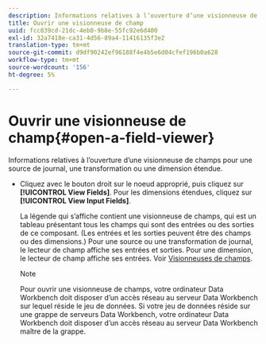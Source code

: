 ```yaml
---
description: Informations relatives à l’ouverture d’une visionneuse de champs pour une source de journal, une transformation ou une dimension étendue.
title: Ouvrir une visionneuse de champ
uuid: fcc839cd-21dc-4eb0-9b8e-55fc92e6d400
exl-id: 32a7418e-ca31-4d56-89a4-11416135f3e2
translation-type: tm+mt
source-git-commit: d9df90242ef96188f4e4b5e6d04cfef196b0a628
workflow-type: tm+mt
source-wordcount: '156'
ht-degree: 5%

---
```


# Ouvrir une visionneuse de champ{#open-a-field-viewer}

Informations relatives à l’ouverture d’une visionneuse de champs pour une source de journal, une transformation ou une dimension étendue.

* Cliquez avec le bouton droit sur le noeud approprié, puis cliquez sur **[!UICONTROL View Fields]**. Pour les dimensions étendues, cliquez sur **[!UICONTROL View Input Fields]**.

   La légende qui s’affiche contient une visionneuse de champs, qui est un tableau présentant tous les champs qui sont des entrées ou des sorties de ce composant. (Les entrées et les sorties peuvent être des champs ou des dimensions.) Pour une source ou une transformation de journal, le lecteur de champ affiche ses entrées et sorties. Pour une dimension, le lecteur de champ affiche ses entrées. Voir [Visionneuses de champs](../../../../../home/c-get-started/c-admin-intrf/c-dataset-mgrs/c-fld-vwrs/c-fld-vwrs.md#concept-194cb94501564145ae059e53c0e4bec3).

   >[!NOTE]
   >
   >Pour ouvrir une visionneuse de champs, votre ordinateur Data Workbench doit disposer d’un accès réseau au serveur Data Workbench sur lequel réside le jeu de données. Si votre jeu de données réside sur une grappe de serveurs Data Workbench, votre ordinateur Data Workbench doit disposer d’un accès réseau au serveur Data Workbench maître de la grappe.
